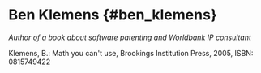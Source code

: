 # Ben Klemens {#ben_klemens}

*Author of a book about software patenting and Worldbank IP consultant*

Klemens, B.: Math you can\'t use, Brookings Institution Press, 2005,
ISBN: 0815749422
